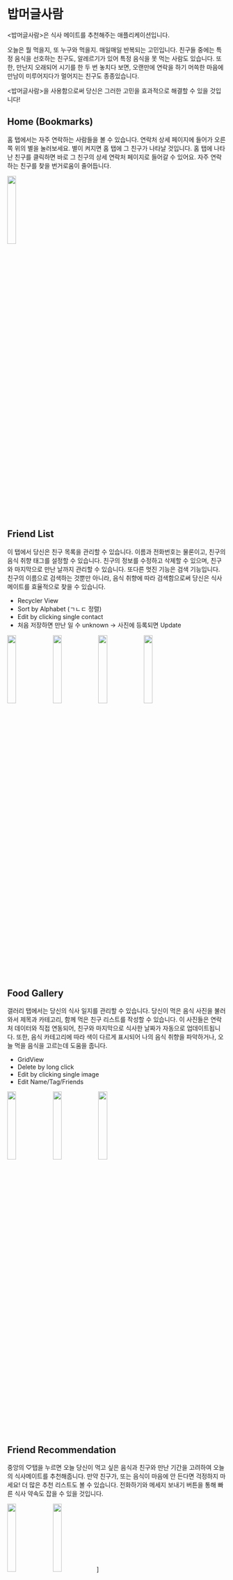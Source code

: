 # 밥머글사람

<밥머글사람>은 식사 메이트를 추천해주는 애플리케이션입니다.

오늘은 뭘 먹을지, 또 누구와 먹을지. 매일매일 반복되는 고민입니다.
친구들 중에는 특정 음식을 선호하는 친구도, 알레르기가 있어 특정 음식을 못 먹는 사람도 있습니다.
또한, 만난지 오래되어 시기를 한 두 번 놓치다 보면, 오랜만에 연락을 하기 머쓱한 마음에 만남이 미루어지다가 멀어지는 친구도 종종있습니다.

<밥머글사람>을 사용함으로써 당신은 그러한 고민을 효과적으로 해결할 수 있을 것입니다!

## Home (Bookmarks)

홈 탭에서는 자주 연락하는 사람들을 볼 수 있습니다.
연락처 상세 페이지에 들어가 오른쪽 위의 별을 눌러보세요. 별이 켜지면 홈 탭에 그 친구가 나타날 것입니다.
홈 탭에 나타난 친구를 클릭하면 바로 그 친구의 상세 연락처 페이지로 들어갈 수 있어요.
자주 연락하는 친구를 찾을 번거로움이 줄어듭니다.

<img width="20%" src="https://user-images.githubusercontent.com/52152015/177315841-9ccd08da-2dfd-48ca-b97d-267d42bdb0b4.jpg" />

## Friend List

이 탭에서 당신은 친구 목록을 관리할 수 있습니다.
이름과 전화번호는 물론이고, 친구의 음식 취향 태그를 설정할 수 있습니다.
친구의 정보를 수정하고 삭제할 수 있으며, 친구와 마지막으로 만난 날까지 관리할 수 있습니다.
또다른 멋진 기능은 검색 기능입니다. 친구의 이름으로 검색하는 것뿐만 아니라, 음식 취향에 따라 검색함으로써 당신은 식사 메이트를 효율적으로 찾을 수 있습니다.
- Recycler View
- Sort by Alphabet (ㄱㄴㄷ 정렬)
- Edit by clicking single contact
- 처음 저장하면 만난 일 수 unknown -> 사진에 등록되면 Update

<img width="20%" src="https://user-images.githubusercontent.com/52152015/177315870-7fa8f097-2980-4adc-aeae-3a054efd8aae.jpg" />  <img width="20%" src="https://user-images.githubusercontent.com/52152015/177315895-0b9a31d4-d5c9-4ddb-9dff-468850337d7e.jpg" />  <img width="20%" src="https://user-images.githubusercontent.com/52152015/177315907-d2e7ba68-5c20-4ce2-8d34-1a69c7e69070.jpg" />  <img width="20%" src="https://user-images.githubusercontent.com/52152015/177315920-1bd2d538-f2bb-47e1-bfd9-410fab268bc5.jpg" />

## Food Gallery

갤러리 탭에서는 당신의 식사 일지를 관리할 수 있습니다.
당신이 먹은 음식 사진을 불러와서 제목과 카테고리, 함께 먹은 친구 리스트를 작성할 수 있습니다.
이 사진들은 연락처 데이터와 직접 연동되어, 친구와 마지막으로 식사한 날짜가 자동으로 업데이트됩니다. 또한, 음식 카테고리에 따라 색이 다르게 표시되어 나의 음식 취향을 파악하거나, 오늘 먹을 음식을 고르는데 도움을 줍니다.
- GridView
- Delete by long click
- Edit by clicking single image
- Edit Name/Tag/Friends

<img width="20%" src="https://user-images.githubusercontent.com/52152015/177315928-b68b9616-2776-4074-a776-46f6fb0d6494.jpg" />  <img width="20%" src="https://user-images.githubusercontent.com/52152015/177315937-09b01a52-e84d-4552-b993-02922d442272.jpg" />  <img width="20%" src="https://user-images.githubusercontent.com/52152015/177315951-816d5d5b-c548-44a9-9849-7096068cb34c.jpg" />

## Friend Recommendation

중앙의 ♡탭을 누르면 오늘 당신이 먹고 싶은 음식과 친구와 만난 기간을 고려하여 오늘의 식사메이트를 추천해줍니다. 만약 친구가, 또는 음식이 마음에 안 든다면 걱정하지 마세요! 더 많은 추천 리스트도 볼 수 있습니다. 전화하기와 메세지 보내기 버튼을 통해 빠른 식사 약속도 잡을 수 있을 것입니다.

<img width="20%" src="https://user-images.githubusercontent.com/52152015/177315966-cfcbf819-74d0-4f0a-9f78-f740b04ab514.jpg" />  <img width="20%" src="https://user-images.githubusercontent.com/52152015/177315975-18511001-b94a-4e73-818b-68965d233def.jpg" />]

## UI

<img width="25%" src="https://user-images.githubusercontent.com/56427889/177277384-f3244097-6f57-4e6c-8d31-7e19f24d708d.png"/>  <img width="10%" src="https://user-images.githubusercontent.com/56427889/177277031-e675e6ba-a44e-4eb0-b126-dfde1649f3f1.png"/>

<밥머글사람>의 스플래시 화면, 로고, 전체적인 UI입니다.

### Author

[고려대학교  이성진](https://github.com/mobius29)

[KAIST 전산학부 김주연](https://github.com/editadiary)
